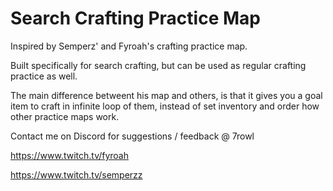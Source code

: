 # Search Crafting Practice Map
Inspired by Semperz' and Fyroah's crafting practice map. 

Built specifically for search crafting, but can be used as regular crafting practice as well. 

The main difference betweent his map and others, is that it gives you a goal item to craft in infinite loop of them, instead of set inventory and order how other practice maps work.

Contact me on Discord for suggestions / feedback @ 7rowl

https://www.twitch.tv/fyroah

https://www.twitch.tv/semperzz
